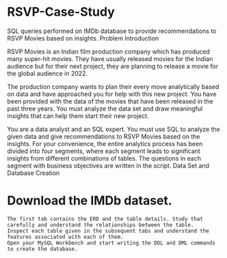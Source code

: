 # RSVP-Case-Study

SQL queries performed on IMDb database to provide recommendations to RSVP Movies based on insights.
Problem Introduction

RSVP Movies is an Indian film production company which has produced many super-hit movies. They have usually released movies for the Indian audience but for their next project, they are planning to release a movie for the global audience in 2022.

The production company wants to plan their every move analytically based on data and have approached you for help with this new project. You have been provided with the data of the movies that have been released in the past three years. You must analyze the data set and draw meaningful insights that can help them start their new project.

You are a data analyst and an SQL expert. You must use SQL to analyze the given data and give recommendations to RSVP Movies based on the insights. For your convenience, the entire analytics process has been divided into four segments, where each segment leads to significant insights from different combinations of tables. The questions in each segment with business objectives are written in the script.
Data Set and Database Creation

# Download the IMDb dataset.
    The first tab contains the ERD and the table details. Study that carefully and understand the relationships between the table.
    Inspect each table given in the subsequent tabs and understand the features associated with each of them.
    Open your MySQL Workbench and start writing the DDL and DML commands to create the database.

